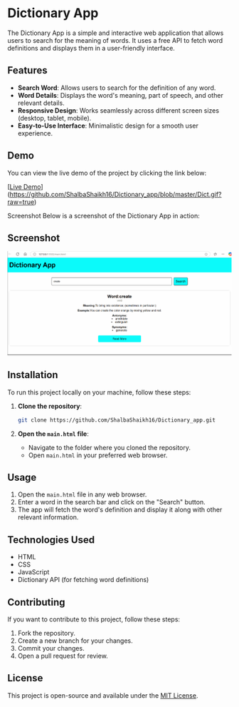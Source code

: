 
# Dictionary App

The Dictionary App is a simple and interactive web application that allows users to search for the meaning of words. It uses a free API to fetch word definitions and displays them in a user-friendly interface.

## Features

- **Search Word**: Allows users to search for the definition of any word.
- **Word Details**: Displays the word's meaning, part of speech, and other relevant details.
- **Responsive Design**: Works seamlessly across different screen sizes (desktop, tablet, mobile).
- **Easy-to-Use Interface**: Minimalistic design for a smooth user experience.

## Demo

You can view the live demo of the project by clicking the link below:

[[Live Demo](https://shalbashaikh16.github.io/Dictionary_app/)](https://github.com/ShalbaShaikh16/Dictionary_app/blob/master/Dict.gif?raw=true)

Screenshot
Below is a screenshot of the Dictionary App in action:
## Screenshot

![Dictionary App Screenshot](https://github.com/ShalbaShaikh16/Dictionary_app/blob/master/Dict1.png?raw=true)


## Installation

To run this project locally on your machine, follow these steps:

1. **Clone the repository**:
   ```bash
   git clone https://github.com/ShalbaShaikh16/Dictionary_app.git
   ```

2. **Open the `main.html` file**:
   - Navigate to the folder where you cloned the repository.
   - Open `main.html` in your preferred web browser.

## Usage

1. Open the `main.html` file in any web browser.
2. Enter a word in the search bar and click on the "Search" button.
3. The app will fetch the word's definition and display it along with other relevant information.

## Technologies Used

- HTML
- CSS
- JavaScript
- Dictionary API (for fetching word definitions)

## Contributing

If you want to contribute to this project, follow these steps:

1. Fork the repository.
2. Create a new branch for your changes.
3. Commit your changes.
4. Open a pull request for review.

## License

This project is open-source and available under the [MIT License](LICENSE).
```
